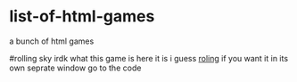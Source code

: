 # list-of-html-games
a bunch of html games




#rolling sky
irdk what this game is here it is i guess 
[roling](https://Rolling-Sky--jser.repl.co)
if you want it in its own seprate window go to the code
